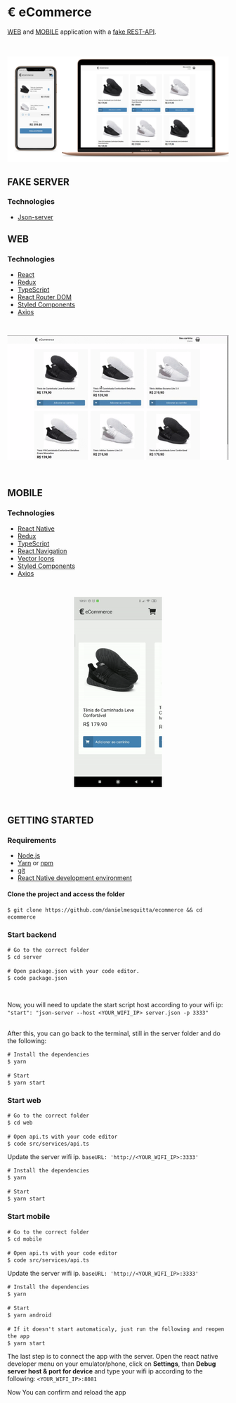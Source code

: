 # € eCommerce

[WEB](#web) and [MOBILE](#mobile) application with a [fake REST-API](#fake-server).

<br><br>
<img src="docs/mockup.png">
<br>

## FAKE SERVER

### Technologies

- [Json-server](https://github.com/typicode/json-server)

## WEB

### Technologies

- [React](https://reactjs.org/)
- [Redux](https://redux.js.org/)
- [TypeScript](https://www.typescriptlang.org/)
- [React Router DOM](https://github.com/ReactTraining/react-router/tree/master/packages/react-router-dom)
- [Styled Components](https://styled-components.com/)
- [Axios](https://github.com/axios/axios)

<br/>

<p align="center">
  <img src="docs/demo-web.gif" />
</p>

<br/>

## MOBILE

### Technologies

- [React Native](https://reactnative.dev/)
- [Redux](https://redux.js.org/)
- [TypeScript](https://www.typescriptlang.org/)
- [React Navigation](https://reactnavigation.org/)
- [Vector Icons](https://github.com/oblador/react-native-vector-icons)
- [Styled Components](https://styled-components.com/)
- [Axios](https://github.com/axios/axios)

<br/>

<p align="center">
  <img src="docs/demo-mobile.gif" width="200px" />
</p>

<br/>

## GETTING STARTED
### Requirements

- [Node.js](https://nodejs.org/)
- [Yarn](https://yarnpkg.com/) or [npm](https://www.npmjs.com/)
- [git](https://git-scm.com/)
- [React Native development environment](https://reactnative.dev/docs/environment-setup)

#### Clone the project and access the folder

```shell
$ git clone https://github.com/danielmesquitta/ecommerce && cd ecommerce
```

### Start backend

```shell
# Go to the correct folder
$ cd server

# Open package.json with your code editor.
$ code package.json
```

<br/>

Now, you will need to update the start script host according to your wifi ip: <br/> 
```"start": "json-server --host <YOUR_WIFI_IP> server.json -p 3333"``` <br/> <br/>

After this, you can go back to the terminal, still in the server folder and do the following:

```shell
# Install the dependencies
$ yarn

# Start
$ yarn start
```

### Start web

```shell
# Go to the correct folder
$ cd web

# Open api.ts with your code editor
$ code src/services/api.ts
```

Update the server wifi ip.
```baseURL: 'http://<YOUR_WIFI_IP>:3333'```


```shell
# Install the dependencies
$ yarn

# Start
$ yarn start
```

### Start mobile

```shell
# Go to the correct folder
$ cd mobile

# Open api.ts with your code editor
$ code src/services/api.ts
```

Update the server wifi ip.
```baseURL: 'http://<YOUR_WIFI_IP>:3333'```

```shell
# Install the dependencies
$ yarn

# Start
$ yarn android

# If it doesn't start automaticaly, just run the following and reopen the app
$ yarn start
```

The last step is to connect the app with the server. 
Open the react native developer menu on your emulator/phone, click on <b>Settings</b>, than <b>Debug server host & port for device</b> and type your wifi ip according to the following: ```<YOUR_WIFI_IP>:8081```

Now You can confirm and reload the app
